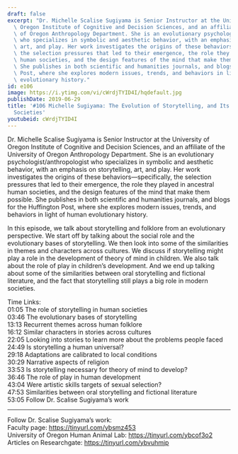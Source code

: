```yaml
---
draft: false
excerpt: "Dr. Michelle Scalise Sugiyama is Senior Instructor at the University of\
  \ Oregon Institute of Cognitive and Decision Sciences, and an affiliate of the University\
  \ of Oregon Anthropology Department. She is an evolutionary psychologist/anthropologist\
  \ who specializes in symbolic and aesthetic behavior, with an emphasis on storytelling,\
  \ art, and play. Her work investigates the origins of these behaviors\u2014specifically,\
  \ the selection pressures that led to their emergence, the role they played in ancestral\
  \ human societies, and the design features of the mind that make them possible.\
  \ She publishes in both scientific and humanities journals, and blogs for the Huffington\
  \ Post, where she explores modern issues, trends, and behaviors in light of human\
  \ evolutionary history."
id: e106
image: https://i.ytimg.com/vi/cWrdjTYID4I/hqdefault.jpg
publishDate: 2019-06-29
title: '#106 Michelle Sugiyama: The Evolution of Storytelling, and Its Role in Human
  Societies'
youtubeid: cWrdjTYID4I
---
```

Dr. Michelle Scalise Sugiyama is Senior Instructor at the University of Oregon Institute of Cognitive and Decision Sciences, and an affiliate of the University of Oregon Anthropology Department. She is an evolutionary psychologist/anthropologist who specializes in symbolic and aesthetic behavior, with an emphasis on storytelling, art, and play. Her work investigates the origins of these behaviors—specifically, the selection pressures that led to their emergence, the role they played in ancestral human societies, and the design features of the mind that make them possible. She publishes in both scientific and humanities journals, and blogs for the Huffington Post, where she explores modern issues, trends, and behaviors in light of human evolutionary history.

In this episode, we talk about storytelling and folklore from an evolutionary perspective. We start off by talking about the social role and the evolutionary bases of storytelling. We then look into some of the similarities in themes and characters across cultures. We discuss if storytelling might play a role in the development of theory of mind in children. We also talk about the role of play in children’s development. And we end up talking about some of the similarities between oral storytelling and fictional literature, and the fact that storytelling still plays a big role in modern societies.

Time Links:  
01:05  The role of storytelling in human societies  
03:46  The evolutionary bases of storytelling                    
13:13  Recurrent themes across human folklore            
16:12  Similar characters in stories across cultures          
22:05  Looking into stories to learn more about the problems people faced           
24:49  Is storytelling a human universal?   
29:18  Adaptations are calibrated to local conditions  
30:29  Narrative aspects of religion  
33:53  Is storytelling necessary for theory of mind to develop?    
36:46  The role of play in human development  
43:04  Were artistic skills targets of sexual selection?  
47:53  Similarities between oral storytelling and fictional literature  
53:05  Follow Dr. Scalise Sugiyama’s work    

---

Follow Dr. Scalise Sugiyama’s work:  
Faculty page: https://tinyurl.com/ybsmz453  
University of Oregon Human Animal Lab: https://tinyurl.com/ybcof3o2  
Articles on Researchgate: https://tinyurl.com/ybvuhmjp
